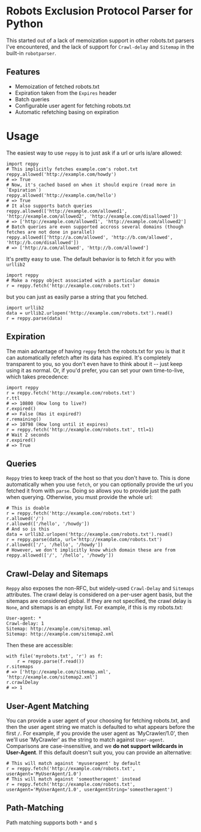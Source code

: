 Robots Exclusion Protocol Parser for Python
===========================================

This started out of a lack of memoization support in other robots.txt parsers
I've encountered, and the lack of support for `Crawl-delay` and `Sitemap` in the
built-in `robotparser`.

Features
--------

- Memoization of fetched robots.txt
- Expiration taken from the `Expires` header
- Batch queries
- Configurable user agent for fetching robots.txt
- Automatic refetching basing on expiration

Usage
=====

The easiest way to use `reppy` is to just ask if a url or urls is/are allowed:

	import reppy
	# This implicitly fetches example.com's robot.txt
	reppy.allowed('http://example.com/howdy')
	# => True
	# Now, it's cached based on when it should expire (read more in `Expiration`)
	reppy.allowed('http://example.com/hello')
	# => True
	# It also supports batch queries
	reppy.allowed(['http://example.com/allowed1', 'http://example.com/allowed2', 'http://example.com/disallowed'])
	# => ['http://example.com/allowed1', 'http://example.com/allowed2']
	# Batch queries are even supported accross several domains (though fetches are not done in parallel)
	reppy.allowed(['http://a.com/allowed', 'http://b.com/allowed', 'http://b.com/disallowed'])
	# => ['http://a.com/allowed', 'http://b.com/allowed']

It's pretty easy to use. The default behavior is to fetch it for you with `urllib2`

	import reppy
	# Make a reppy object associated with a particular domain
	r = reppy.fetch('http://example.com/robots.txt')
	
but you can just as easily parse a string that you fetched.

	import urllib2
	data = urllib2.urlopen('http://example.com/robots.txt').read()
	r = reppy.parse(data)

Expiration
----------

The main advantage of having `reppy` fetch the robots.txt for you is that it can
automatically refetch after its data has expired. It's completely transparent to
you, so you don't even have to think about it -- just keep using it as normal. Or,
if you'd prefer, you can set your own time-to-live, which takes precedence:

	import reppy
	r = reppy.fetch('http://example.com/robots.txt')
	r.ttl
	# => 10800 (How long to live?)
	r.expired()
	# => False (Has it expired?)
	r.remaining()
	# => 10798 (How long until it expires)
	r = reppy.fetch('http://example.com/robots.txt', ttl=1)
	# Wait 2 seconds
	r.expired()
	# => True

Queries
-------

`Reppy` tries to keep track of the host so that you don't have to. This is done automatically
when you use `fetch`, or you can optionally provide the url you fetched it from with `parse`.
Doing so allows you to provide just the path when querying. Otherwise, you must provide the
whole url:

	# This is doable
	r = reppy.fetch('http://example.com/robots.txt')
	r.allowed('/')
	r.allowed(['/hello', '/howdy'])
	# And so is this
	data = urllib2.urlopen('http://example.com/robots.txt').read()
	r = reppy.parse(data, url='http://example.com/robots.txt')
	r.allowed(['/', '/hello', '/howdy'])
	# However, we don't implicitly know which domain these are from
	reppy.allowed(['/', '/hello', '/howdy'])

Crawl-Delay and Sitemaps
------------------------

`Reppy` also exposes the non-RFC, but widely-used `Crawl-Delay` and `Sitemaps` attributes. The
crawl delay is considered on a per-user agent basis, but the sitemaps are considered global. If
they are not specified, the crawl delay is `None`, and sitemaps is an empty list. For example,
if this is my robots.txt:

	User-agent: *
	Crawl-delay: 1
	Sitemap: http://example.com/sitemap.xml
	Sitemap: http://example.com/sitemap2.xml
	
Then these are accessible:

	with file('myrobots.txt', 'r') as f:
		r = reppy.parse(f.read())
	r.sitemaps
	# => ['http://example.com/sitemap.xml', 'http://example.com/sitemap2.xml']
	r.crawlDelay
	# => 1

User-Agent Matching
-------------------

You can provide a user agent of your choosing for fetching robots.txt, and then the user agent
string we match is defaulted to what appears before the first `/`. For example, if you provide
the user agent as 'MyCrawler/1.0', then we'll use 'MyCrawler' as the string to match against
`User-agent`. Comparisons are case-insensitive, and we **do not support wildcards in User-Agent**.
If this default doesn't suit you, you can provide an alternative:

	# This will match against 'myuseragent' by default
	r = reppy.fetch('http://example.com/robots.txt', userAgent='MyUserAgent/1.0')
	# This will match against 'someotheragent' instead
	r = reppy.fetch('http://example.com/robots.txt', userAgent='MyUserAgent/1.0', userAgentString='someotheragent')

Path-Matching
-------------

Path matching supports both `*` and `$`